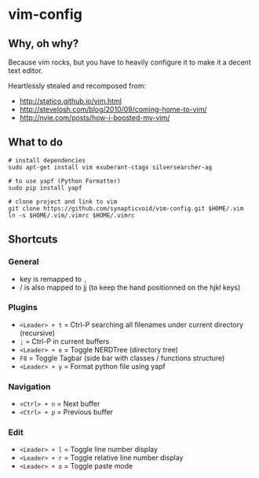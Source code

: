 vim-config
==========

## Why, oh why?
Because vim rocks, but you have to heavily configure it to make it a decent text editor.

Heartlessly stealed and recomposed from:
* http://statico.github.io/vim.html
* http://stevelosh.com/blog/2010/09/coming-home-to-vim/
* http://nvie.com/posts/how-i-boosted-my-vim/

## What to do
```shell
# install dependencies
sudo apt-get install vim exuberant-ctags silversearcher-ag

# to use yapf (Python Formatter)
sudo pip install yapf

# clone project and link to vim
git clone https://github.com/synapticvoid/vim-config.git $HOME/.vim
ln -s $HOME/.vim/.vimrc $HOME/.vimrc
```

## Shortcuts
### General
* <Leader> key is remapped to `,`
* <Esc> / <Ctrl> is also mapped to jj (to keep the hand positionned on the hjkl keys)

### Plugins
* `<Leader> + t` = Ctrl-P searching all filenames under current directory (recursive)
* `;` = Ctrl-P in current buffers
* `<Leader> + e` = Toggle NERDTree (directory tree)
* `F8` = Toggle Tagbar (side bar with classes / functions structure)
* `<Leader> + y` = Format python file using yapf

### Navigation
* `<Ctrl> + n` = Next buffer
* `<Ctrl> + p` = Previous buffer

### Edit
* `<Leader> + l` = Toggle line number display
* `<Leader> + r` = Toggle relative line number display
* `<Leader> + o` = Toggle paste mode

